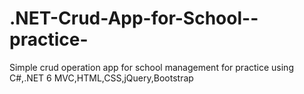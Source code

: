 # .NET-Crud-App-for-School--practice-
Simple crud operation app for school management for practice using C#,.NET 6 MVC,HTML,CSS,jQuery,Bootstrap
